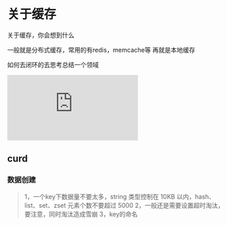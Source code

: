 # 关于缓存

关于缓存，你会想到什么

一般就是分布式缓存，常用的有redis，memcache等
再就是本地缓存

如何去闭环的去思考总结一个领域

![java全栈知识体系](https://pdai.tech/md/db/nosql-redis/db-redis-x-cache.html)
## curd

### 数据创建
>1，一个key下数据量不要太多，string 类型控制在 10KB 以内，hash、list、set、zset 元素个数不要超过 5000
>2，一般还是需要设置超时淘汰，要注意，同时淘汰造成雪崩
>3，key的命名
